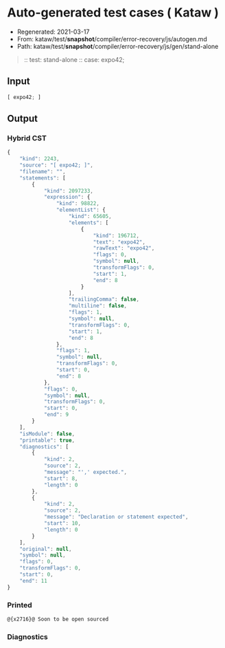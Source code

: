 # Auto-generated test cases ( Kataw )
- Regenerated: 2021-03-17
- From: kataw/test/__snapshot__/compiler/error-recovery/js/autogen.md
- Path: kataw/test/__snapshot__/compiler/error-recovery/js/gen/stand-alone
> :: test: stand-alone
> :: case: expo42;
## Input

`````js
[ expo42; ]
`````

## Output

### Hybrid CST

```javascript
{
    "kind": 2243,
    "source": "[ expo42; ]",
    "filename": "",
    "statements": [
        {
            "kind": 2097233,
            "expression": {
                "kind": 98822,
                "elementList": {
                    "kind": 65605,
                    "elements": [
                        {
                            "kind": 196712,
                            "text": "expo42",
                            "rawText": "expo42",
                            "flags": 0,
                            "symbol": null,
                            "transformFlags": 0,
                            "start": 1,
                            "end": 8
                        }
                    ],
                    "trailingComma": false,
                    "multiline": false,
                    "flags": 1,
                    "symbol": null,
                    "transformFlags": 0,
                    "start": 1,
                    "end": 8
                },
                "flags": 1,
                "symbol": null,
                "transformFlags": 0,
                "start": 0,
                "end": 8
            },
            "flags": 0,
            "symbol": null,
            "transformFlags": 0,
            "start": 0,
            "end": 9
        }
    ],
    "isModule": false,
    "printable": true,
    "diagnostics": [
        {
            "kind": 2,
            "source": 2,
            "message": "',' expected.",
            "start": 8,
            "length": 0
        },
        {
            "kind": 2,
            "source": 2,
            "message": "Declaration or statement expected",
            "start": 10,
            "length": 0
        }
    ],
    "original": null,
    "symbol": null,
    "flags": 0,
    "transformFlags": 0,
    "start": 0,
    "end": 11
}
```

### Printed

```javascript
@{x2716}@ Soon to be open sourced
```

### Diagnostics

```javascript

```


